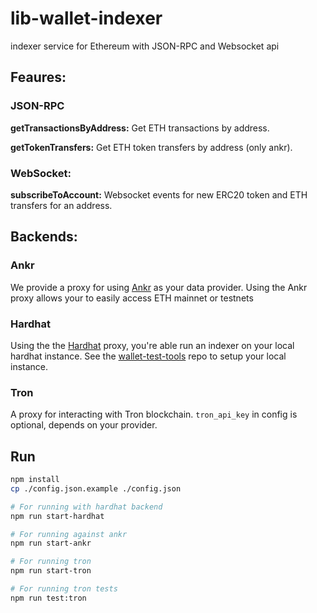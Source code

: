 # lib-wallet-indexer

indexer service for Ethereum with JSON-RPC and Websocket api

## Feaures:

### JSON-RPC
**getTransactionsByAddress:** Get ETH transactions by address.

**getTokenTransfers:** Get ETH token transfers by address (only ankr).


### WebSocket:
**subscribeToAccount:** Websocket events for new ERC20 token and ETH transfers for an address.

## Backends:
### Ankr 
We provide a proxy for using [Ankr](https://www.ankr.com/) as your data provider. Using the Ankr proxy allows your to easily access ETH mainnet or testnets

### Hardhat 
Using the the [Hardhat](hardhat.org/) proxy, you're able run an indexer on your local hardhat instance.
See the [wallet-test-tools](https://github.com/tetherto/wallet-lib-test-tools/tree/main/src/eth) repo to setup your local instance.

### Tron
A proxy for interacting with Tron blockchain. `tron_api_key` in config is optional, depends on your provider.

## Run
```sh
npm install
cp ./config.json.example ./config.json 

# For running with hardhat backend
npm run start-hardhat

# For running against ankr
npm run start-ankr

# For running tron
npm run start-tron

# For running tron tests
npm run test:tron

```


